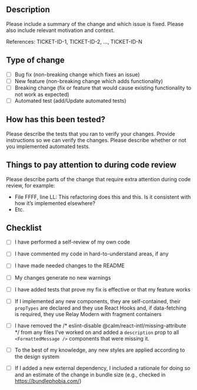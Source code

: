## Description

Please include a summary of the change and which issue is fixed. Please also include relevant motivation and context.

References: TICKET-ID-1, TICKET-ID-2, …, TICKET-ID-N

## Type of change

- [ ] Bug fix (non-breaking change which fixes an issue)
- [ ] New feature (non-breaking change which adds functionality)
- [ ] Breaking change (fix or feature that would cause existing functionality to not work as expected)
- [ ] Automated test (add/Update automated tests)

## How has this been tested?

Please describe the tests that you ran to verify your changes. Provide instructions so we can verify the changes. Please describe whether or not you implemented automated tests.

## Things to pay attention to during code review

Please describe parts of the change that require extra attention during code review, for example:

- File FFFF, line LL: This refactoring does this and this. Is it consistent with how it’s implemented elsewhere?
- Etc.

## Checklist

- [ ] I have performed a self-review of my own code
- [ ] I have commented my code in hard-to-understand areas, if any
- [ ] I have made needed changes to the README
- [ ] My changes generate no new warnings
- [ ] I have added tests that prove my fix is effective or that my feature works
- [ ] If I implemented any new components, they are self-contained, their `propTypes` are declared and they use React Hooks and, if data-fetching is required, they use Relay Modern with fragment containers
- [ ] I have removed the /* eslint-disable @calm/react-intl/missing-attribute */ from any files I've worked on and added a `description` prop to all `<FormattedMessage />` components that were missing it.
- [ ] To the best of my knowledge, any new styles are applied according to the design system
- [ ] If I added a new external dependency, I included a rationale for doing so and an estimate of the change in bundle size (e.g., checked in https://bundlephobia.com/)

